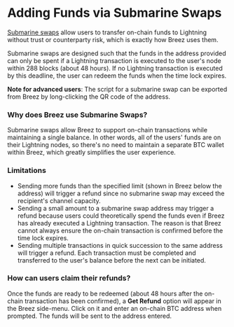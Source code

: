 # Adding Funds via Submarine Swaps

[Submarine swaps](https://www.google.com/amp/s/blog.muun.com/a-closer-look-at-submarine-swaps-in-the-lightning-network/amp/) allow users to transfer on-chain funds to Lightning without trust or counterparty risk, which is exactly how Breez uses them. 

Submarine swaps are designed such that the funds in the address provided can only be spent if a Lightning transaction is executed to the user's node within 288 blocks (about 48 hours). If no Lightning transaction is executed by this deadline, the user can redeem the funds when the time lock expires.

**Note for advanced users**: The script for a submarine swap can be exported from Breez by long-clicking the QR code of the address.

### Why does Breez use Submarine Swaps?
Submarine swaps allow Breez to support on-chain transactions while maintaining a single balance. In other words, all of the users' funds are on their Lightning nodes, so there's no need to maintain a separate BTC wallet within Breez, which greatly simplifies the user experience.

### Limitations
* Sending more funds than the specified limit (shown in Breez below the address) will trigger a refund since no submarine swap may exceed the recipient's channel capacity. 
* Sending a small amount to a submarine swap address may trigger a refund because users could theoretically spend the funds even if Breez has already executed a Lightning transaction. The reason is that Breez cannot always ensure the on-chain transaction is confirmed before the time lock expires. 
* Sending multiple transactions in quick succession to the same address will trigger a refund. Each transaction must be completed and transferred to the user's balance before the next can be initiated.

### How can users claim their refunds?
Once the funds are ready to be redeemed (about 48 hours after the on-chain transaction has been confirmed), a **Get Refund** option will appear in the Breez side-menu. Click on it and enter an on-chain BTC address when prompted. The funds will be sent to the address entered. 
